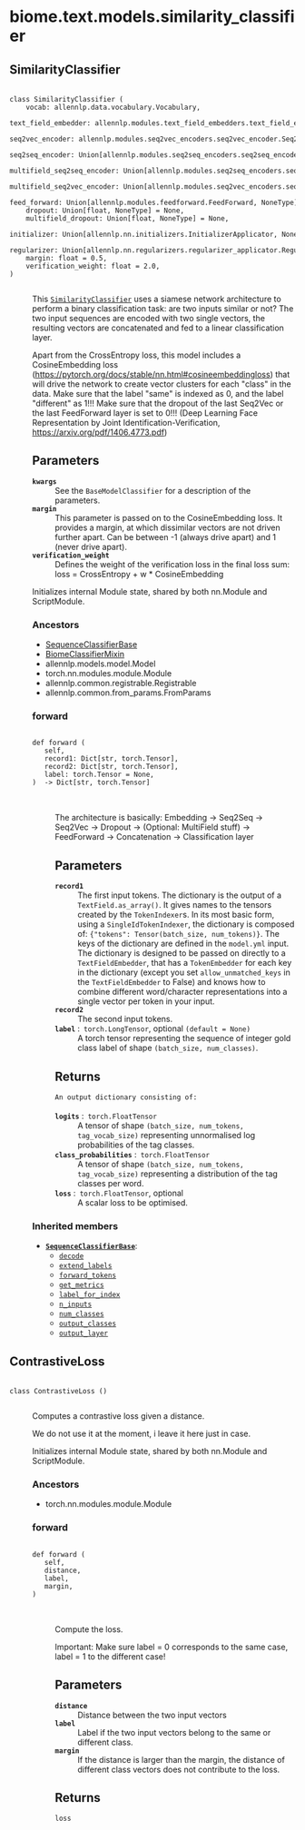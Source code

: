 # biome.text.models.similarity_classifier <Badge text="Module"/>
<dl>
<h2 id="biome.text.models.similarity_classifier.SimilarityClassifier">SimilarityClassifier <Badge text="Class"/></h2>
<dt>
<div class="language-python extra-class">
<pre class="language-python">
    <code>
<span class="token keyword">class</span> <span class="ident">SimilarityClassifier</span> (</span>
    <span>vocab: allennlp.data.vocabulary.Vocabulary</span><span>,</span>
    <span>text_field_embedder: allennlp.modules.text_field_embedders.text_field_embedder.TextFieldEmbedder</span><span>,</span>
    <span>seq2vec_encoder: allennlp.modules.seq2vec_encoders.seq2vec_encoder.Seq2VecEncoder</span><span>,</span>
    <span>seq2seq_encoder: Union[allennlp.modules.seq2seq_encoders.seq2seq_encoder.Seq2SeqEncoder, NoneType] = None</span><span>,</span>
    <span>multifield_seq2seq_encoder: Union[allennlp.modules.seq2seq_encoders.seq2seq_encoder.Seq2SeqEncoder, NoneType] = None</span><span>,</span>
    <span>multifield_seq2vec_encoder: Union[allennlp.modules.seq2vec_encoders.seq2vec_encoder.Seq2VecEncoder, NoneType] = None</span><span>,</span>
    <span>feed_forward: Union[allennlp.modules.feedforward.FeedForward, NoneType] = None</span><span>,</span>
    <span>dropout: Union[float, NoneType] = None</span><span>,</span>
    <span>multifield_dropout: Union[float, NoneType] = None</span><span>,</span>
    <span>initializer: Union[allennlp.nn.initializers.InitializerApplicator, NoneType] = None</span><span>,</span>
    <span>regularizer: Union[allennlp.nn.regularizers.regularizer_applicator.RegularizerApplicator, NoneType] = None</span><span>,</span>
    <span>margin: float = 0.5</span><span>,</span>
    <span>verification_weight: float = 2.0</span><span>,</span>
<span>)</span>
    </code></pre></div>
</dt>
<dd>
<div class="desc"><p>This <code><a title="biome.text.models.similarity_classifier.SimilarityClassifier" href="#biome.text.models.similarity_classifier.SimilarityClassifier">SimilarityClassifier</a></code> uses a siamese network architecture to perform a binary classification task:
are two inputs similar or not?
The two input sequences are encoded with two single vectors, the resulting vectors are concatenated and fed to a
linear classification layer.</p>
<p>Apart from the CrossEntropy loss, this model includes a CosineEmbedding loss
(<a href="https://pytorch.org/docs/stable/nn.html#cosineembeddingloss">https://pytorch.org/docs/stable/nn.html#cosineembeddingloss</a>) that will drive the network to create
vector clusters for each "class" in the data.
Make sure that the label "same" is indexed as 0, and the label "different" as 1!!!
Make sure that the dropout of the last Seq2Vec or the last FeedForward layer is set to 0!!!
(Deep Learning Face Representation by Joint Identification-Verification, <a href="https://arxiv.org/pdf/1406.4773.pdf">https://arxiv.org/pdf/1406.4773.pdf</a>)</p>
<h2 id="parameters">Parameters</h2>
<dl>
<dt><strong><code>kwargs</code></strong></dt>
<dd>See the <code>BaseModelClassifier</code> for a description of the parameters.</dd>
<dt><strong><code>margin</code></strong></dt>
<dd>This parameter is passed on to the CosineEmbedding loss. It provides a margin,
at which dissimilar vectors are not driven further apart.
Can be between -1 (always drive apart) and 1 (never drive apart).</dd>
<dt><strong><code>verification_weight</code></strong></dt>
<dd>Defines the weight of the verification loss in the final loss sum:
loss = CrossEntropy + w * CosineEmbedding</dd>
</dl>
<p>Initializes internal Module state, shared by both nn.Module and ScriptModule.</p></div>
<h3>Ancestors</h3>
<ul class="hlist">
<li><a title="biome.text.models.sequence_classifier_base.SequenceClassifierBase" href="sequence_classifier_base.html#biome.text.models.sequence_classifier_base.SequenceClassifierBase">SequenceClassifierBase</a></li>
<li><a title="biome.text.models.mixins.BiomeClassifierMixin" href="mixins.html#biome.text.models.mixins.BiomeClassifierMixin">BiomeClassifierMixin</a></li>
<li>allennlp.models.model.Model</li>
<li>torch.nn.modules.module.Module</li>
<li>allennlp.common.registrable.Registrable</li>
<li>allennlp.common.from_params.FromParams</li>
</ul>
<dl>
<h3 id="biome.text.models.similarity_classifier.SimilarityClassifier.forward">forward <Badge text="Method"/></h3>
<dt>
<div class="language-python extra-class">
<pre class="language-python">
<code>
<span class="token keyword">def</span> <span class="ident">forward</span> (</span>
   self,
   record1: Dict[str, torch.Tensor],
   record2: Dict[str, torch.Tensor],
   label: torch.Tensor = None,
)  -> Dict[str, torch.Tensor]
</code>
        </pre>
</div>
</dt>
<dd>
<div class="desc"><p>The architecture is basically:
Embedding -&gt; Seq2Seq -&gt; Seq2Vec -&gt; Dropout -&gt; (Optional: MultiField stuff) -&gt; FeedForward
-&gt; Concatenation -&gt; Classification layer</p>
<h2 id="parameters">Parameters</h2>
<dl>
<dt><strong><code>record1</code></strong></dt>
<dd>The first input tokens.
The dictionary is the output of a <code>TextField.as_array()</code>. It gives names to the tensors created by
the <code>TokenIndexer</code>s.
In its most basic form, using a <code>SingleIdTokenIndexer</code>, the dictionary is composed of:
<code>{"tokens": Tensor(batch_size, num_tokens)}</code>.
The keys of the dictionary are defined in the <code>model.yml</code> input.
The dictionary is designed to be passed on directly to a <code>TextFieldEmbedder</code>, that has a
<code>TokenEmbedder</code> for each key in the dictionary (except you set <code>allow_unmatched_keys</code> in the
<code>TextFieldEmbedder</code> to False) and knows how to combine different word/character representations into a
single vector per token in your input.</dd>
<dt><strong><code>record2</code></strong></dt>
<dd>The second input tokens.</dd>
<dt><strong><code>label</code></strong> :&ensp;<code>torch.LongTensor</code>, optional <code>(default = None)</code></dt>
<dd>A torch tensor representing the sequence of integer gold class label of shape
<code>(batch_size, num_classes)</code>.</dd>
</dl>
<h2 id="returns">Returns</h2>
<dl>
<dt><code>An output dictionary consisting of:</code></dt>
<dd>&nbsp;</dd>
<dt><strong><code>logits</code></strong> :&ensp;<code>torch.FloatTensor</code></dt>
<dd>A tensor of shape <code>(batch_size, num_tokens, tag_vocab_size)</code> representing
unnormalised log probabilities of the tag classes.</dd>
<dt><strong><code>class_probabilities</code></strong> :&ensp;<code>torch.FloatTensor</code></dt>
<dd>A tensor of shape <code>(batch_size, num_tokens, tag_vocab_size)</code> representing
a distribution of the tag classes per word.</dd>
<dt><strong><code>loss</code></strong> :&ensp;<code>torch.FloatTensor</code>, optional</dt>
<dd>A scalar loss to be optimised.</dd>
</dl></div>
</dd>
</dl>
<h3>Inherited members</h3>
<ul class="hlist">
<li><code><b><a title="biome.text.models.sequence_classifier_base.SequenceClassifierBase" href="sequence_classifier_base.html#biome.text.models.sequence_classifier_base.SequenceClassifierBase">SequenceClassifierBase</a></b></code>:
<ul class="hlist">
<li><code><a title="biome.text.models.sequence_classifier_base.SequenceClassifierBase.decode" href="mixins.html#biome.text.models.mixins.BiomeClassifierMixin.decode">decode</a></code></li>
<li><code><a title="biome.text.models.sequence_classifier_base.SequenceClassifierBase.extend_labels" href="sequence_classifier_base.html#biome.text.models.sequence_classifier_base.SequenceClassifierBase.extend_labels">extend_labels</a></code></li>
<li><code><a title="biome.text.models.sequence_classifier_base.SequenceClassifierBase.forward_tokens" href="sequence_classifier_base.html#biome.text.models.sequence_classifier_base.SequenceClassifierBase.forward_tokens">forward_tokens</a></code></li>
<li><code><a title="biome.text.models.sequence_classifier_base.SequenceClassifierBase.get_metrics" href="mixins.html#biome.text.models.mixins.BiomeClassifierMixin.get_metrics">get_metrics</a></code></li>
<li><code><a title="biome.text.models.sequence_classifier_base.SequenceClassifierBase.label_for_index" href="sequence_classifier_base.html#biome.text.models.sequence_classifier_base.SequenceClassifierBase.label_for_index">label_for_index</a></code></li>
<li><code><a title="biome.text.models.sequence_classifier_base.SequenceClassifierBase.n_inputs" href="sequence_classifier_base.html#biome.text.models.sequence_classifier_base.SequenceClassifierBase.n_inputs">n_inputs</a></code></li>
<li><code><a title="biome.text.models.sequence_classifier_base.SequenceClassifierBase.num_classes" href="sequence_classifier_base.html#biome.text.models.sequence_classifier_base.SequenceClassifierBase.num_classes">num_classes</a></code></li>
<li><code><a title="biome.text.models.sequence_classifier_base.SequenceClassifierBase.output_classes" href="sequence_classifier_base.html#biome.text.models.sequence_classifier_base.SequenceClassifierBase.output_classes">output_classes</a></code></li>
<li><code><a title="biome.text.models.sequence_classifier_base.SequenceClassifierBase.output_layer" href="sequence_classifier_base.html#biome.text.models.sequence_classifier_base.SequenceClassifierBase.output_layer">output_layer</a></code></li>
</ul>
</li>
</ul>
</dd>
<h2 id="biome.text.models.similarity_classifier.ContrastiveLoss">ContrastiveLoss <Badge text="Class"/></h2>
<dt>
<div class="language-python extra-class">
<pre class="language-python">
    <code>
<span class="token keyword">class</span> <span class="ident">ContrastiveLoss</span> ()</span>
    </code></pre></div>
</dt>
<dd>
<div class="desc"><p>Computes a contrastive loss given a distance.</p>
<p>We do not use it at the moment, i leave it here just in case.</p>
<p>Initializes internal Module state, shared by both nn.Module and ScriptModule.</p></div>
<h3>Ancestors</h3>
<ul class="hlist">
<li>torch.nn.modules.module.Module</li>
</ul>
<dl>
<h3 id="biome.text.models.similarity_classifier.ContrastiveLoss.forward">forward <Badge text="Method"/></h3>
<dt>
<div class="language-python extra-class">
<pre class="language-python">
<code>
<span class="token keyword">def</span> <span class="ident">forward</span> (</span>
   self,
   distance,
   label,
   margin,
) 
</code>
        </pre>
</div>
</dt>
<dd>
<div class="desc"><p>Compute the loss.</p>
<p>Important: Make sure label = 0 corresponds to the same case, label = 1 to the different case!</p>
<h2 id="parameters">Parameters</h2>
<dl>
<dt><strong><code>distance</code></strong></dt>
<dd>Distance between the two input vectors</dd>
<dt><strong><code>label</code></strong></dt>
<dd>Label if the two input vectors belong to the same or different class.</dd>
<dt><strong><code>margin</code></strong></dt>
<dd>If the distance is larger than the margin, the distance of different class vectors
does not contribute to the loss.</dd>
</dl>
<h2 id="returns">Returns</h2>
<dl>
<dt><code>loss</code></dt>
<dd>&nbsp;</dd>
</dl></div>
</dd>
</dl>
</dd>
</dl>
